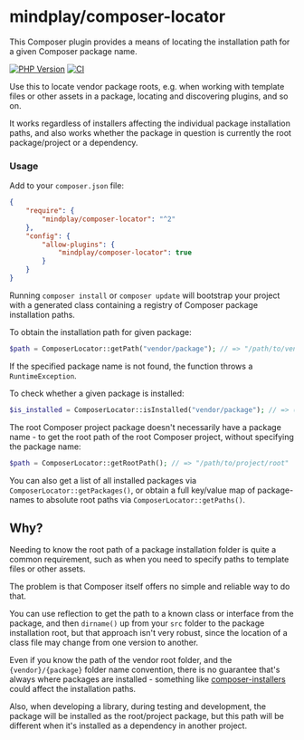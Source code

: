 # mindplay/composer-locator

This Composer plugin provides a means of locating the installation path for a given Composer package name.

[![PHP Version](https://img.shields.io/badge/php-7.3_--_8.3%2B-blue.svg)](https://packagist.org/packages/mindplay/composer-locator)
[![CI](https://github.com/mindplay-dk/composer-locator/actions/workflows/ci.yml/badge.svg)](https://github.com/mindplay-dk/composer-locator/actions/workflows/ci.yml)

Use this to locate vendor package roots, e.g. when working with template files or other assets in a package,
locating and discovering plugins, and so on.

It works regardless of installers affecting the individual package installation paths, and also works whether
the package in question is currently the root package/project or a dependency.

### Usage

Add to your `composer.json` file:

```json
{
    "require": {
        "mindplay/composer-locator": "^2"
    },
    "config": {
        "allow-plugins": {
            "mindplay/composer-locator": true
        }
    }
}
```

Running `composer install` or `composer update` will bootstrap your project with a generated class containing
a registry of Composer package installation paths.

To obtain the installation path for given package:

```php
$path = ComposerLocator::getPath("vendor/package"); // => "/path/to/vendor/package" 
```

If the specified package name is not found, the function throws a `RuntimeException`.

To check whether a given package is installed:

```php
$is_installed = ComposerLocator::isInstalled("vendor/package"); // => (bool) true|false 
```

The root Composer project package doesn't necessarily have a package name - to get the root path
of the root Composer project, without specifying the package name:

```php
$path = ComposerLocator::getRootPath(); // => "/path/to/project/root" 
```

You can also get a list of all installed packages via `ComposerLocator::getPackages()`, or obtain a full
key/value map of package-names to absolute root paths via `ComposerLocator::getPaths()`.

## Why?

Needing to know the root path of a package installation folder is quite a common requirement, such as when
you need to specify paths to template files or other assets.

The problem is that Composer itself offers no simple and reliable way to do that.

You can use reflection to get the path to a known class or interface from the package, and then `dirname()` up
from your `src` folder to the package installation root, but that approach isn't very robust, since the location
of a class file may change from one version to another.

Even if you know the path of the vendor root folder, and the `{vendor}/{package}` folder name convention, there
is no guarantee that's always where packages are installed - something like [composer-installers](https://github.com/composer/installers)
could affect the installation paths.

Also, when developing a library, during testing and development, the package will be installed as the root/project
package, but this path will be different when it's installed as a dependency in another project.
